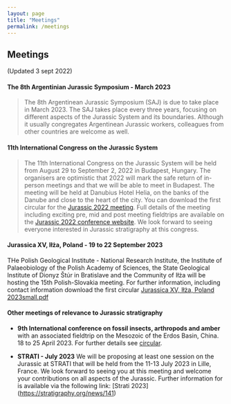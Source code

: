 ```yaml
---
layout: page
title: "Meetings"
permalink: /meetings
---
```

## Meetings 
(Updated 3 sept 2022)

#### The 8th Argentinian Jurassic Symposium - March 2023
> The 8th Argentinean Jurassic Symposium (SAJ) is due to take place in March 2023. The SAJ takes place every three years, focusing on different aspects of the Jurassic System and its boundaries. Although it usually congregates Argentinean Jurassic workers, colleagues from other countries are welcome as well.

#### 11th International Congress on the Jurassic System
> The 11th International Congress on the Jurassic System will be held from August 29 to September 2, 2022 in Budapest, Hungary. The organisers are optimistic that 2022 will mark the safe return of in-person meetings and that we will be able to meet in Budapest. The meeting will be held at Danubius Hotel Helia, on the banks of the Danube and close to the heart of the city. You can download the first circular for the [Jurassic 2022 meeting](https://jurassic2022.hu/download/jurassic2022.pdf). Full details of the meeting including exciting pre, mid and post meeting fieldtrips are available on the [Jurassic 2022 conference website](https://jurassic2022.hu/). We look forward to seeing everyone interested in Jurassic stratigraphy at this congress.

#### Jurassica XV, Iłża, Poland  - 19 to 22 September 2023
THe Polish Geological Institute - National Research Institute, the Institute of Palaeobiology of the Polish Academy of Sciences, the State Geological Institute of Dionyz Štúr in Bratislave and the Community of Iłża will be hosting the 15th Polish-Slovakia meeting. For further information, including contact information download the first circular [Jurassica XV, Iłża, Poland 2023small.pdf](https://github.com/i-c-stratigraphy/subcommission-jurassic/files/9485131/Jurassica.XV.Ilza.Poland.2023small.pdf)

#### Other meetings of relevance to Jurassic stratigraphy

* **9th International conference on fossil insects, arthropods and amber** with an associated fieldtrip on the Mesozoic of the Erdos Basin, China. 18 to 25 April 2023. For further details see [circular](files/9th_conference_on_fossil_insects.pdf).

* **STRATI - July 2023** We will be proposing at least one session on the Jurassic at STRATI that will be held from the 11-13 July 2023 in Lille, France. We look forward to seeing you at this meeting and welcome your contributions on all aspects of the Jurassic. Further information for is available via the following link: [Strati 2023] (https://stratigraphy.org/news/141)

